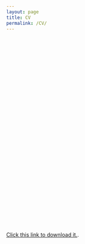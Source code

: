 ```yaml
---
layout: page
title: CV
permalink: /CV/
---
```


<object data="https://nhaksar.github.io/assets/CV.pdf" type="application/pdf" width="150%" height="500px">
<embed src="url=https://nhaksar.github.io/assets/CV.pdf" style="width: 150%; height: 500px;">
</object>

[Click this link to download it.](https://nhaksar.github.io/assets/CV.pdf).
